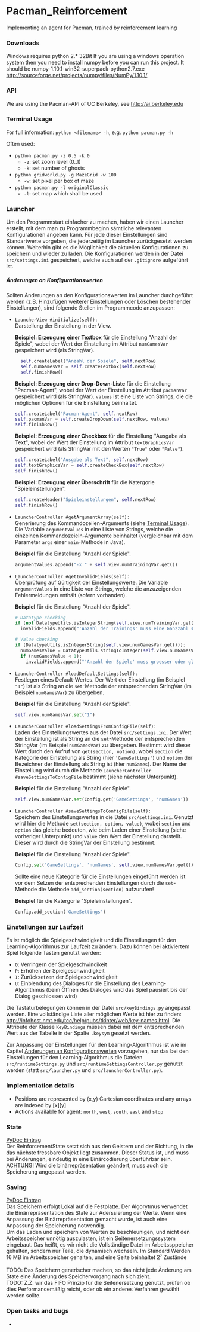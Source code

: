 # Pacman_Reinforcement

Implementing an agent for Pacman, trained by reinforcement learning

### Downloads
Windows requires python 2.* 32Bit
If you are using a windows operation system then you need to install numpy before you can run this project.
It should be numpy-1.10.1-win32-superpack-python2.7.exe
http://sourceforge.net/projects/numpy/files/NumPy/1.10.1/

### API

We are using the Pacman-API of UC Berkeley, see http://ai.berkeley.edu

### Terminal Usage

For full information: `python <filename> -h`, e.g. `python pacman.py -h`

Often used:
* `python pacman.py -z 0.5 -k 0`
	* `-z`: set zoom level (0..1)
	* `-k`: set number of ghosts
* `python gridworld.py -g MazeGrid -w 100`
	* `-w`: set pixel per box of maze
* `python pacman.py -l originalClassic`
	* `-l`: set map which shall be used


### Launcher

Um den Programmstart einfacher zu machen, haben wir einen Launcher erstellt, mit dem man zu Programmbeginn sämtliche relevanten Konfigurationen angeben kann. Für jede dieser Einstellungen sind Standartwerte vorgeben, die jederzeitig im Launcher zurückgesetzt werden können. Weiterhin gibt es die Möglichkeit die aktuellen Konfigurationen zu speichern und wieder zu laden. Die Konfigurationen werden in der Datei `src/settings.ini` gespeichert, welche auch auf der `.gitignore` aufgeführt ist.

##### Änderungen an Konfigurationswerten
Sollten Änderungen an den Konfigurationswerten im Launcher durchgeführt werden (z.B. Hinzufügen weiterer Einstellungen oder Löschen bestehender Einstellungen), sind folgende Stellen im Programmcode anzupassen:
* `LauncherView #initialize(self):`  
Darstellung der Einstellung in der View.

  **Beispiel: Erzeugung einer Textbox** für die Einstellung "Anzahl der Spiele", wobei der Wert der Einstellung im Attribut `numGamesVar` gespeichert wird (als StringVar).
  ``` python
    self.createLabel("Anzahl der Spiele", self.nextRow)
    self.numGamesVar = self.createTextbox(self.nextRow)
    self.finishRow()
  ```

  **Beispiel: Erzeugung einer Drop-Down-Liste** für die Einstellung "Pacman-Agent", wobei der Wert der Einstellung im Attribut `pacmanVar` gespeichert wird (als StringVar). `values` ist eine Liste von Strings, die die möglichen Optionen für die Einstellung beinhaltet.
  ``` python
  self.createLabel("Pacman-Agent", self.nextRow)
  self.pacmanVar = self.createDropDown(self.nextRow, values)
  self.finishRow()
  ```

  **Beispiel: Erzeugung einer Checkbox** für die Einstellung "Ausgabe als Text", wobei der Wert der Einstellung im Attribut `textGraphicsVar` gespeichert wird (als StringVar mit den Werten `"True"` oder `"False"`).
  ``` python
  self.createLabel("Ausgabe als Text", self.nextRow)
  self.textGraphicsVar = self.createCheckBox(self.nextRow)
  self.finishRow()
  ```
  
  **Beispiel: Erzeugung einer Überschrift** für die Katergorie "Spieleinstellungen".
  ``` python
  self.createHeader("Spieleinstellungen", self.nextRow)
  self.finishRow()
  ```
* `LauncherController #getArgumentArray(self):`  
Generierung des Kommandozeilen-Arguments (siehe [Terminal Usage](#terminal-usage)). Die Variable `argumentValues` in eine Liste von Strings, welche die einzelnen Kommandozeieln-Argumente beinhaltet (vergleichbar mit dem Parameter `args` einer `main`-Methode in Java).

  **Beispiel** für die Einstellung "Anzahl der Spiele".
  ``` python
  argumentValues.append("-x " + self.view.numTrainingVar.get())
  ```

* `LauncherController #getInvalidFields(self):`  
Überprüfung auf Gültigkeit der Einstellungswerte. Die Variable `argumentValues` in eine Liste von Strings, welche die anzuzeigenden Fehlermeldungen enthält (sofern vorhanden).

  **Beispiel** für die Einstellung "Anzahl der Spiele".
  ``` python
  # Datatype checking
  if (not DatatypeUtils.isIntegerString(self.view.numTrainingVar.get())):
    invalidFields.append("'Anzahl der Trainings' muss eine Ganzzahl sein (zum Beispiel: 1)!")
  
  # Value checking
  if (DatatypeUtils.isIntegerString(self.view.numGamesVar.get())):
    numGamesValue = DatatypeUtils.stringToInteger(self.view.numGamesVar.get())
    if (numGamesValue < 1):
      invalidFields.append("'Anzahl der Spiele' muss groesser oder gleich " + str(1) + " sein!")
  ```

* `LauncherController #loadDefaultSettings(self):`  
Festlegen eines Default-Wertes. Der Wert der Einstellung (im Beispiel `"1"`) ist als String an die `set`-Methode der entsprechenden StringVar (im Beispiel `numGamesVar`) zu übergeben.

  **Beispiel** für die Einstellung "Anzahl der Spiele".
  ``` python
  self.view.numGamesVar.set("1")
  ```

* `LauncherController #loadSettingsFromConfigFile(self):`  
Laden des Einstellungswertes aus der Datei `src/settings.ini`. Der Wert der Einstellung ist als String an die `set`-Methode der entsprechenden StringVar (im Beispiel `numGamesVar`) zu übergeben. Bestimmt wird dieser Wert durch den Aufruf von `get(section, option)`, wobei `section` die Kategorie der Einstellung als String (hier `'GameSettings'`) und `option` der Bezeichner der Einstellung als String ist (hier `numGames`). Der Name der Einstellung wird durch die Methode `LauncherController #saveSettingsToConfigFile` bestimmt (siehe nächster Unterpunkt).

  **Beispiel** für die Einstellung "Anzahl der Spiele".
  ``` python
  self.view.numGamesVar.set(Config.get('GameSettings', 'numGames'))
  ```

* `LauncherController #saveSettingsToConfigFile(self):`  
Speichern des Einstellungswertes in die Datei `src/settings.ini`. Genutzt wird hier die Methode `set(section, option, value)`, wobei `section` und `option` das gleiche bedeuten, wie beim Laden einer Einstellung (siehe vorheriger Unterpunkt) und `value` den Wert der Einstellung darstellt. Dieser wird durch die StringVar der Einstellung bestimmt.

  **Beispiel** für die Einstellung "Anzahl der Spiele".
  ``` python
  Config.set('GameSettings', 'numGames', self.view.numGamesVar.get())
  ```
  
  Sollte eine neue Kategorie für die Einstellungen eingeführt werden ist vor dem Setzen der entsprechenden Einstellungen durch die `set`-Methode die Methode `add_section(section)` aufzurufen!

  **Beispiel** für die Katergorie "Spieleinstellungen".
  ``` python
  Config.add_section('GameSettings')
  ```

### Einstellungen zur Laufzeit
Es ist möglich die Spielgeschwindigkeit und die Einstellungen für den Learning-Algorithmus zur Laufzeit zu ändern. Dazu können bei aktiviertem Spiel folgende Tasten genutzt werden:
* `O`: Verringern der Spielgeschwindikeit
* `P`: Erhöhen der Spielgeschwindigkeit
* `I`: Zurücksetzen der Spielgeschwindigkeit
* `U`:  Einblendung des Dialoges für die Einstellung des Learning-Algorithmus (beim Öffnen des Dialoges wird das Spiel pausiert bis der Dialog geschlossen wird)

Die Tastaturbelegungen können in der Datei `src/keyBindings.py` angepasst werden. Eine vollständige Liste aller möglichen Werte ist hier zu finden: http://infohost.nmt.edu/tcc/help/pubs/tkinter/web/key-names.html. Die Attribute der Klasse `KeyBindings` müssen dabei mit dem entsprechenden Wert aus der Tabelle in der Spalte `.keysym` gesetzt werden.

Zur Anpassung der Einstellungen für den Learning-Algorithmus ist wie im Kapitel [Änderungen an Konfigurationswerten](#Änderungen-an-konfigurationswerten) vorzugehen, nur das bei den Einstellungen für den Learning-Algorithmus die Dateien `src/runtimeSettings.py` und `src/runtimeSettingsController.py` genutzt werden (statt `src/launcher.py` und `src/launcherController.py`).

### Implementation details

* Positions are represented by (x,y) Cartesian coordinates and any arrays are indexed by [x][y]
* Actions available for agent: `north`, `west`, `south`, `east` and `stop`

### State
<a href="https://rawgit.com/Shivon/Pacman_Reinforcement/master/doc/ReinforcementState.html">PyDoc Eintrag</a><br />
Der ReinforcementState setzt sich aus den Geistern und der Richtung, in die das nächste fressbare Objekt liegt zusammen. Dieser Status ist, und muss bei Änderungen, eindeutig in eine Binärcodierung überführbar sein. <br />
ACHTUNG! Wird die binärrepräsentation geändert, muss auch die Speicherung angepasst werden.

### Saving
<a href="https://rawgit.com/Shivon/Pacman_Reinforcement/master/doc/ReinforcementSave.html">PyDoc Eintrag</a><br>
Das Speichern erfolgt Lokal auf die Festplatte. Der Algorytmus verwendet die Binärrepräsentation des State zur Aderssierung der Werte. Wenn eine Anpassung der Binärrepräsentation gemacht wurde, ist auch eine Anpassung der Speicherung notwendig.<br />
Um das Laden und speichern von Werten zu beschleunigen, und nicht den Arbeitsspeicher unnötig auszulasten, ist ein Seitenersetzungssystem eingebaut. Das heißt, es wir nicht die Vollständige Datei im Arbeitssppeicher gehalten, sondern nur Teile, die dynamisch wechseln. Im Standard Werden 16 MB im Arbeitsspeicher gehalten, und eine Seite beinhaltet 2⁷ Zustände<br />
<br />
TODO: Das Speichern generischer machen, so das nicht jede Änderung am State eine Änderung des Speichervorgang nach sich zieht.<br />
TODO: Z.Z. wir das FIFO Prinzip für die Seitenersetzung genutzt, prüfen ob dies Performancemäßig reicht, oder ob ein anderes Verfahren gewählt werden sollte.

### Open tasks and bugs

*
